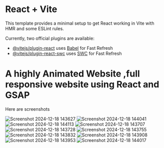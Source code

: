 # React + Vite

This template provides a minimal setup to get React working in Vite with HMR and some ESLint rules.

Currently, two official plugins are available:

- [@vitejs/plugin-react](https://github.com/vitejs/vite-plugin-react/blob/main/packages/plugin-react/README.md) uses [Babel](https://babeljs.io/) for Fast Refresh
- [@vitejs/plugin-react-swc](https://github.com/vitejs/vite-plugin-react-swc) uses [SWC](https://swc.rs/) for Fast Refresh

# A highly Animated Website ,full responsive website using React and GSAP
Here are screenshots

![Screenshot 2024-12-18 143627](https://github.com/user-attachments/assets/eae6f488-8122-456d-b21e-39341eff9ffd)
![Screenshot 2024-12-18 144041](https://github.com/user-attachments/assets/d73c6517-fe1d-48f6-a7b9-1067f806f1bb)
![Screenshot 2024-12-18 144113](https://github.com/user-attachments/assets/ea72aa94-b82d-4dc3-b67b-3bb88fa99277)
![Screenshot 2024-12-18 143707](https://github.com/user-attachments/assets/7b710eef-f8c6-4984-a0ea-778c4f8ca679)
![Screenshot 2024-12-18 143728](https://github.com/user-attachments/assets/b23e3c9e-c0b2-41f5-a131-fd23fae6db42)
![Screenshot 2024-12-18 143755](https://github.com/user-attachments/assets/a6ff870b-d121-4f24-abaf-6ef19795809e)
![Screenshot 2024-12-18 143832](https://github.com/user-attachments/assets/5b18cf40-36af-4b8f-9619-e54984c7de7b)
![Screenshot 2024-12-18 143908](https://github.com/user-attachments/assets/7e81820f-ae0a-49b2-93b9-0d2ad0189e8d)
![Screenshot 2024-12-18 143953](https://github.com/user-attachments/assets/9e466713-d578-4fd8-9e60-76c43cf895a0)
![Screenshot 2024-12-18 144017](https://github.com/user-attachments/assets/a762161c-0196-4e04-8df6-9acded04dbf0)



